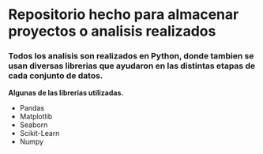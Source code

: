 # Repositorio hecho para almacenar proyectos o analisis realizados


### Todos los analisis son realizados en Python, donde tambien se usan diversas librerias que ayudaron en las distintas etapas de cada conjunto de datos.

**Algunas de las librerias utilizadas.**

- Pandas
- Matplotlib
- Seaborn
- Scikit-Learn
- Numpy
